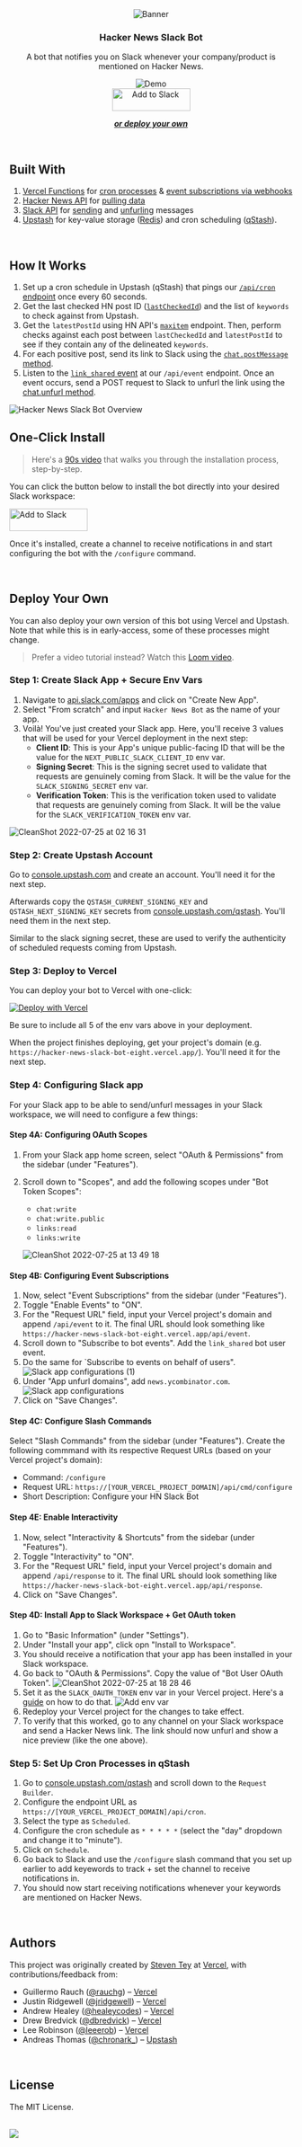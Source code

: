 <div align="center">
    <picture>
        <source media="(prefers-color-scheme: dark)" srcset="https://user-images.githubusercontent.com/28986134/180941235-00044773-1b16-4984-9245-7a7d64a50219.png">
        <source media="(prefers-color-scheme: light)" srcset="https://user-images.githubusercontent.com/28986134/180941185-0bb5b912-1884-4da9-b36d-e49cd09d5198.png">
        <img alt="Banner" src="https://user-images.githubusercontent.com/28986134/180941185-0bb5b912-1884-4da9-b36d-e49cd09d5198.png">
    </picture>
    <h3 align="center">Hacker News Slack Bot</h3>
    <p>A bot that notifies you on Slack whenever your company/product is mentioned on Hacker News.</p>
    <picture>
        <source media="(prefers-color-scheme: dark)" srcset="https://user-images.githubusercontent.com/28986134/182243546-7687d077-280e-4c13-b96b-c6639c2a9e8e.png">
        <source media="(prefers-color-scheme: light)" srcset="https://user-images.githubusercontent.com/28986134/182243511-a118223b-ebe2-4a07-a3d1-58d4a88d541e.png">
        <img alt="Demo" src="https://user-images.githubusercontent.com/28986134/182243511-a118223b-ebe2-4a07-a3d1-58d4a88d541e.png">
    </picture>
</div>

<div align="center">
  <a href="https://slack.com/oauth/v2/authorize?scope=chat:write,chat:write.public,links:read,links:write,commands,team:read&client_id=12364000946.3845028209600"><img alt="Add to Slack" height="40" width="139" src="https://platform.slack-edge.com/img/add_to_slack@2x.png" /></a>
</div>

<p align="center">
  <a href="#deploy-your-own"><strong><i>or deploy your own</i></strong></a>
</p>
<br/>

## Built With

1. [Vercel Functions](https://vercel.com/docs/concepts/functions) for [cron processes](https://github.com/vercel-labs/hacker-news-slack-bot/blob/main/pages/api/cron.ts) & [event subscriptions via webhooks](https://github.com/vercel-labs/hacker-news-slack-bot/blob/main/pages/api/event.ts)
2. [Hacker News API](https://github.com/HackerNews/API) for [pulling data](https://github.com/vercel-labs/hacker-news-slack-bot/blob/main/lib/hn.ts)
3. [Slack API](https://api.slack.com/docs) for [sending](https://github.com/vercel-labs/hacker-news-slack-bot/blob/main/lib/slack.ts#L47) and [unfurling](https://github.com/vercel-labs/hacker-news-slack-bot/blob/main/lib/slack.ts#L73) messages
4. [Upstash](https://upstash.com) for key-value storage ([Redis](https://upstash.com/redis)) and cron scheduling ([qStash](https://upstash.com/qstash/)).

<br/>

## How It Works

1. Set up a cron schedule in Upstash (qStash) that pings our [`/api/cron` endpoint](https://github.com/vercel-labs/hacker-news-slack-bot/blob/main/pages/api/cron.ts) once every 60 seconds.
2. Get the last checked HN post ID ([`lastCheckedId`](https://github.com/vercel-labs/hacker-news-slack-bot/blob/main/lib/cron.ts#L11)) and the list of `keywords` to check against from Upstash.
3. Get the `latestPostId` using HN API's [`maxitem`](https://github.com/HackerNews/API#max-item-id) endpoint. Then, perform checks against each post between `lastCheckedId` and `latestPostId` to see if they contain any of the delineated `keywords`.
4. For each positive post, send its link to Slack using the [`chat.postMessage` method](https://api.slack.com/methods/chat.postMessage).
5. Listen to the [`link_shared` event](https://api.slack.com/events/link_shared) at our `/api/event` endpoint. Once an event occurs, send a POST request to Slack to unfurl the link using the [chat.unfurl method](https://api.slack.com/methods/chat.unfurl).

<picture>
   <source media="(prefers-color-scheme: dark)" srcset="https://user-images.githubusercontent.com/28986134/182371964-b00cb4f5-fd80-4475-a8a5-3ce6971e06ca.png">
   <source media="(prefers-color-scheme: light)" srcset="https://user-images.githubusercontent.com/28986134/182371926-da1bef29-71d9-4d4c-abd7-3fe2366f4aa1.png">
   <img alt="Hacker News Slack Bot Overview" src="https://user-images.githubusercontent.com/28986134/182371926-da1bef29-71d9-4d4c-abd7-3fe2366f4aa1.png">
</picture>

## One-Click Install

> Here's a [90s video](https://youtu.be/gBCIaf200oQ) that walks you through the installation process, step-by-step.

You can click the button below to install the bot directly into your desired Slack workspace:

<a href="https://slack.com/oauth/v2/authorize?scope=chat:write,chat:write.public,links:read,links:write,commands,team:read&client_id=12364000946.3845028209600"><img alt="Add to Slack" height="40" width="139" src="https://platform.slack-edge.com/img/add_to_slack@2x.png" /></a>

Once it's installed, create a channel to receive notifications in and start configuring the bot with the `/configure` command.

<br/>

## Deploy Your Own

You can also deploy your own version of this bot using Vercel and Upstash. Note that while this is in early-access, some of these processes might change.

> Prefer a video tutorial instead? Watch this [Loom video](https://www.loom.com/share/3af38a0a203c4c6eb1cce9d3552df664).

### Step 1: Create Slack App + Secure Env Vars

1. Navigate to [api.slack.com/apps](https://api.slack.com/apps) and click on "Create New App".
2. Select "From scratch" and input `Hacker News Bot` as the name of your app.
3. Voilà! You've just created your Slack app. Here, you'll receive 3 values that will be used for your Vercel deployment in the next step:
   - **Client ID**: This is your App's unique public-facing ID that will be the value for the `NEXT_PUBLIC_SLACK_CLIENT_ID` env var.
   - **Signing Secret**: This is the signing secret used to validate that requests are genuinely coming from Slack. It will be the value for the `SLACK_SIGNING_SECRET` env var.
   - **Verification Token**: This is the verification token used to validate that requests are genuinely coming from Slack. It will be the value for the `SLACK_VERIFICATION_TOKEN` env var.

![CleanShot 2022-07-25 at 02 16 31](https://user-images.githubusercontent.com/28986134/180720201-816f985d-774b-41fe-8cf5-b87f730d77d2.png)

### Step 2: Create Upstash Account

Go to [console.upstash.com](https://console.upstash.com/login) and create an account. You'll need it for the next step.

Afterwards copy the `QSTASH_CURRENT_SIGNING_KEY` and `QSTASH_NEXT_SIGNING_KEY` secrets from [console.upstash.com/qstash](https://console.upstash.com/qstash). You'll need them in the next step.

Similar to the slack signing secret, these are used to verify the authenticity of scheduled requests coming from Upstash.

### Step 3: Deploy to Vercel

You can deploy your bot to Vercel with one-click:

[![Deploy with Vercel](https://vercel.com/button)](https://vercel.com/new/clone?repository-url=https%3A%2F%2Fgithub.com%2Fvercel-labs%2Fhacker-news-slack-bot&project-name=hacker-news-slack-bot&repository-name=hacker-news-slack-bot&env=NEXT_PUBLIC_SLACK_CLIENT_ID,SLACK_SIGNING_SECRET,SLACK_VERIFICATION_TOKEN,QSTASH_CURRENT_SIGNING_KEY,QSTASH_NEXT_SIGNING_KEY&envDescription=Read%20more%20about%20the%20required%20env%20vars%20here%3A&envLink=https%3A%2F%2Fgithub.com%2F%2Fhacker-news-slack-bot%23deploy-your-own&demo-title=Hacker%20News%20Slack%20Bot&demo-description=A%20bot%20that%20monitors%20Hacker%20News%20for%20mentions%20of%20certain%20keywords%20and%20sends%20it%20to%20a%20Slack%20channel.&demo-url=https%3A%2F%2Fhn-slack-bot.vercel.app%2F&demo-image=https%3A%2F%2Fhn-slack-bot.vercel.app%2Fthumbnail.png&integration-ids=oac_V3R1GIpkoJorr6fqyiwdhl17)

Be sure to include all 5 of the env vars above in your deployment.

When the project finishes deploying, get your project's domain (e.g. `https://hacker-news-slack-bot-eight.vercel.app/`). You'll need it for the next step.

### Step 4: Configuring Slack app

For your Slack app to be able to send/unfurl messages in your Slack workspace, we will need to configure a few things:

#### Step 4A: Configuring OAuth Scopes

1. From your Slack app home screen, select "OAuth & Permissions" from the sidebar (under "Features").
2. Scroll down to "Scopes", and add the following scopes under "Bot Token Scopes":

   - `chat:write`
   - `chat:write.public`
   - `links:read`
   - `links:write`

   ![CleanShot 2022-07-25 at 13 49 18](https://user-images.githubusercontent.com/28986134/180852042-653ed883-1cb6-45fd-bb6b-1969fb3ea705.png)

#### Step 4B: Configuring Event Subscriptions

1. Now, select "Event Subscriptions" from the sidebar (under "Features").
2. Toggle "Enable Events" to "ON".
3. For the "Request URL" field, input your Vercel project's domain and append `/api/event` to it. The final URL should look something like `https://hacker-news-slack-bot-eight.vercel.app/api/event`.
4. Scroll down to "Subscribe to bot events". Add the `link_shared` bot user event.
5. Do the same for `Subscribe to events on behalf of users".
   ![Slack app configurations (1)](https://user-images.githubusercontent.com/28986134/180888217-911be4f9-be58-4f1c-a0bf-db915bbcb006.png)
6. Under "App unfurl domains", add `news.ycombinator.com`.
   ![Slack app configurations](https://user-images.githubusercontent.com/28986134/180942661-8c3821c5-d841-4d0c-b6a9-3e88e11baed7.png)
7. Click on "Save Changes".

#### Step 4C: Configure Slash Commands

Select "Slash Commands" from the sidebar (under "Features"). Create the following commmand with its respective Request URLs (based on your Vercel project's domain):

- Command: `/configure`
- Request URL: `https://[YOUR_VERCEL_PROJECT_DOMAIN]/api/cmd/configure`
- Short Description: Configure your HN Slack Bot

#### Step 4E: Enable Interactivity

1. Now, select "Interactivity & Shortcuts" from the sidebar (under "Features").
2. Toggle "Interactivity" to "ON".
3. For the "Request URL" field, input your Vercel project's domain and append `/api/response` to it. The final URL should look something like `https://hacker-news-slack-bot-eight.vercel.app/api/response`.
4. Click on "Save Changes".

#### Step 4D: Install App to Slack Workspace + Get OAuth token

1. Go to "Basic Information" (under "Settings").
2. Under "Install your app", click opn "Install to Workspace".
3. You should receive a notification that your app has been installed in your Slack workspace.
4. Go back to "OAuth & Permissions". Copy the value of "Bot User OAuth Token".
   ![CleanShot 2022-07-25 at 18 28 46](https://user-images.githubusercontent.com/28986134/180891662-32c45dd7-18a1-4dd1-a729-e652bbdd42d6.png)
5. Set it as the `SLACK_OAUTH_TOKEN` env var in your Vercel project. Here's a [guide](https://vercel.com/docs/concepts/projects/environment-variables) on how to do that.
   <picture>
   <source media="(prefers-color-scheme: dark)" srcset="https://user-images.githubusercontent.com/28986134/180943047-59b23db2-affe-4a14-acc6-076244f68f06.png">
   <source media="(prefers-color-scheme: light)" srcset="https://user-images.githubusercontent.com/28986134/180892017-510b87b6-5bc9-4262-ab10-32e5f7887ef9.png">
   <img alt="Add env var" src="https://user-images.githubusercontent.com/28986134/180892017-510b87b6-5bc9-4262-ab10-32e5f7887ef9.png">
   </picture>
6. Redeploy your Vercel project for the changes to take effect.
7. To verify that this worked, go to any channel on your Slack workspace and send a Hacker News link. The link should now unfurl and show a nice preview (like the one above).

### Step 5: Set Up Cron Processes in qStash

1. Go to [console.upstash.com/qstash](https://console.upstash.com/qstash) and scroll down to the `Request Builder`.
2. Configure the endpoint URL as `https://[YOUR_VERCEL_PROJECT_DOMAIN]/api/cron`.
3. Select the type as `Scheduled`.
4. Configure the cron schedule as `* * * * *` (select the "day" dropdown and change it to "minute").
5. Click on `Schedule`.
6. Go back to Slack and use the `/configure` slash command that you set up earlier to add keyewords to track + set the channel to receive notifications in.
7. You should now start receiving notifications whenever your keywords are mentioned on Hacker News.

<br/>

## Authors

This project was originally created by [Steven Tey](https://twitter.com/steventey) at [Vercel](https://vercel.com/), with contributions/feedback from:

- Guillermo Rauch ([@rauchg](https://twitter.com/rauchg)) – [Vercel](https://vercel.com)
- Justin Ridgewell ([@jridgewell](https://github.com/jridgewell)) – [Vercel](https://vercel.com)
- Andrew Healey ([@healeycodes](https://github.com/healeycodes)) – [Vercel](https://vercel.com)
- Drew Bredvick ([@dbredvick](https://twitter.com/dbredvick)) – [Vercel](https://vercel.com)
- Lee Robinson ([@leeerob](https://twitter.com/leeerob)) – [Vercel](https://vercel.com)
- Andreas Thomas ([@chronark\_](https://twitter.com/chronark_)) – [Upstash](https://upstash.com)

<br/>

## License

The MIT License.

<br/>

<a aria-label="Vercel logo" href="https://vercel.com">
  <img src="https://badgen.net/badge/icon/Made%20by%20Vercel?icon=zeit&label&color=black&labelColor=black">
</a>
